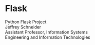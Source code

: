 # Flask
Python Flask Project<br>Jeffrey Schneider <br>Assistant Professor, Information Systems <br> Engineering and Information Technologies

